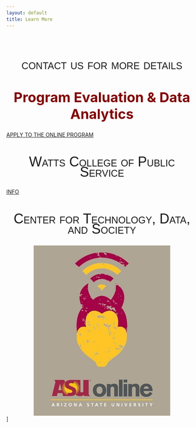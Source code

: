 ```yaml
---
layout: default
title: Learn More
---
```


<style>
h2 {
font-family: "Century Gothic", CenturyGothic, AppleGothic, sans-serif; 
  font-size: 36px; 
  font-style: normal; 
  font-variant: small-caps; 
  font-weight: 100;
  line-height: 26.4px;
  text-align: center;
}
h1 { 
  font-size: 36px;  
  color: maroon;
  text-align: center;
}
img {
  display: block;
  margin-left: auto;
  margin-right: auto;
}
.uk-button{
   align: center;
 }
 </style>
 

 
 <br>



## contact us for more details


# Program Evaluation & Data Analytics

<a class="uk-button uk-button-default" href="https://asuonline.asu.edu/online-degree-programs/graduate/program-evaluation-and-data-analytics-ms/">APPLY TO THE ONLINE PROGRAM</a>

## Watts College of Public Service

<a class="uk-button uk-button-default" href="https://publicservice.asu.edu/programs/ms/program-evaluation-and-data-analytics-ms">INFO</a>

## Center for Technology, Data, and Society


![](assets/posts/asu-online.jpg)]


<br>
